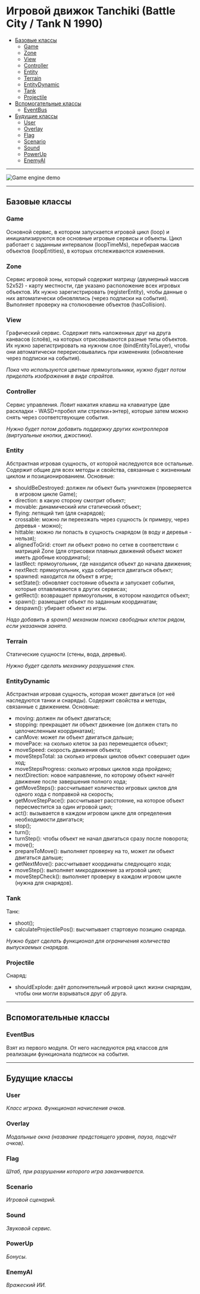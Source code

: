 # Игровой движок Tanchiki (Battle City / Tank N 1990)

- [Базовые классы](#базовые-классы)
  - [Game](#game)
  - [Zone](#zone)
  - [View](#view)
  - [Controller](#controller)
  - [Entity](#entity)
  - [Terrain](#terrain)
  - [EntityDynamic](#entitydynamic)
  - [Tank](#Tank)
  - [Projectile](#Projectile)
- [Вспомогательные классы](#вспомогательные-классы)
  - [EventBus](#eventbus)
- [Будущие классы](#будущие-классы)
  - [User](#user)
  - [Overlay](#overlay)
  - [Flag](#flag)
  - [Scenario](#scenario)
  - [Sound](#sound)
  - [PowerUp](#powerup)
  - [EnemyAI](#enemyai)

---

![Game engine demo](img/GameEngineDemo1.gif)

---

## Базовые классы

### Game

Основной сервис, в котором запускается игровой цикл (loop) и инициализируются все основные игровые сервисы и объекты. Цикл работает с заданным интервалом (loopTimeMs), перебирая массив объектов (loopEntities), в которых отслеживаются изменения.

### Zone

Сервис игровой зоны, который содержит матрицу (двумерный массив 52х52) - карту местности, где указано расположение всех игровых объектов. Их нужно зарегистрировать (registerEntity), чтобы данные о них автоматически обновлялись (через подписки на события). Выполняет проверку на столкновение объектов (hasCollision).

### View

Графический сервис. Содержит пять наложенных друг на друга канвасов (слоёв), на которых отрисовываются разные типы объектов. Их нужно зарегистрировать на нужном слое (bindEntityToLayer), чтобы они автоматически перерисовывались при изменениях (обновление через подписки на события). 

*Пока что используются цветные прямоугольники, нужно будет потом приделать изображения в виде спрайтов.*

### Controller

Сервис управления. Ловит нажатия клавиш на клавиатуре (две раскладки - WASD+пробел или стрелки+энтер), которые затем можно снять через соответствующие события.

*Нужно будет потом добавить поддержку других контроллеров (виртуальные кнопки, джостики).*

### Entity

Абстрактная игровая сущность, от которой наследуются все остальные. Содержит общие для всех методы и свойства, связанные с жизненным циклом и позиционированием. Основные:
  - shouldBeDestroyed: должен ли объект быть уничтожен (проверяется в игровом цикле Game);
  - direction: в какую сторону смотрит объект;
  - movable: динамический или статический объект;
  - flying: летящий тип (для снарядов);
  - crossable: можно ли переезжать через сущность (к примеру, через деревья - можно);
  - hittable: можно ли попасть в сущность снарядом (в воду и деревья - нельзя);
  - alignedToGrid: стоит ли объект ровно по сетке в соответствии с матрицей Zone (для отрисовки плавных движений объект может иметь дробные координаты);
  - lastRect: прямоугольник, где находился объект до начала движения;
  - nextRect: прямоугольник, куда собирается двигаться объект;
  - spawned: находится ли объект в игре;
  - setState(): обновляет состояние объекта и запускает события, которые отлавливаются в других сервисах;
  - getRect(): возвращает прямоугольник, в котором находится объект;
  - spawn(): размещает объект по заданным координатам;
  - despawn(): убирает объект из игры.

*Надо добавить в spawn() механизм поиска свободных клеток рядом, если указанная занята.*

### Terrain

Статические сущности (стены, вода, деревья). 

*Нужно будет сделать механику разрушения стен.*

### EntityDynamic

Абстрактная игровая сущность, которая может двигаться (от неё наследуются танки и снаряды). Содержит свойства и методы, связанные с движением. Основные:
  - moving: должен ли объект двигаться;
  - stopping: прекращает ли объект движение (он должен стать по целочисленным координатам);
  - canMove: может ли объект двигаться дальше;
  - movePace: на сколько клеток за раз перемещается объект;
  - moveSpeed: скорость движения объекта;
  - moveStepsTotal: за сколько игровых циклов объект совершает один ход;
  - moveStepsProgress: сколько игровых циклов хода пройдено;
  - nextDirection: новое направление, по которому объект начнёт движение после завершения полного хода;
  - getMoveSteps(): рассчитывает количество игровых циклов для одного хода с поправкой на скорость;
  - getMoveStepPace(): рассчитывает расстояние, на которое объект пересместится за один игровой цикл;
  - act(): вызывается в каждом игровом цикле для определения необходимости двигаться; 
  - stop();
  - turn();
  - turnStep(): чтобы объект не начал двигаться сразу после поворота;
  - move();
  - prepareToMove(): выполняет проверку на то, может ли объект двигаться дальше;
  - getNextMove(): рассчитывает координаты следующего хода;
  - moveStep(): выполняет микродвижение за игровой цикл;
  - moveStepCheck(): выполняет проверку в каждом игровом цикле (нужна для снарядов).

### Tank

Танк:
 - shoot();
 - calculateProjectilePos(): высчитывает стартовую позицию снаряда.

*Нужно будет сделать функционал для ограничения количества выпускаемых снарядов.*

### Projectile

Снаряд:
  - shouldExplode: даёт дополнительный игровой цикл жизни снарядам, чтобы они могли взрываться друг об друга.

---

## Вспомогательные классы

### EventBus

Взят из первого модуля. От него наследуются ряд классов для реализации функционала подписок на события.

---

## Будущие классы

### User

*Класс игрока. Функционал начисления очков.*

### Overlay

*Модальные окна (название предстоящего уровня, пауза, подсчёт очков).*

### Flag

*Штаб, при разрушении которого игра заканчивается.*

### Scenario

*Игровой сценарий.*

### Sound

*Звуковой сервис.*

### PowerUp

*Бонусы.*

### EnemyAI

*Вражеский ИИ.*

